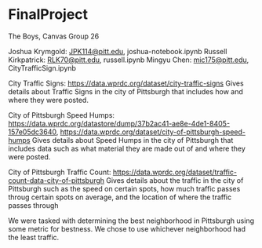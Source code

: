 # FinalProject

The Boys, Canvas Group 26

Joshua Krymgold: JPK114@pitt.edu, joshua-notebook.ipynb
Russell Kirkpatrick: RLK70@pitt.edu, russell.ipynb
Mingyu Chen: mic175@pitt.edu, CityTrafficSign.ipynb


City Traffic Signs: https://data.wprdc.org/dataset/city-traffic-signs
Gives details about Traffic Signs in the city of Pittsburgh that includes how and where they were posted.

City of Pittsburgh Speed Humps: https://data.wprdc.org/datastore/dump/37b2ac41-ae8e-4de1-8405-157e05dc3640, https://data.wprdc.org/dataset/city-of-pittsburgh-speed-humps
Gives details about Speed Humps in the city of Pittsburgh that includes data such as what material they are made out of and where they were posted.

City of Pittsburgh Traffic Count: https://data.wprdc.org/dataset/traffic-count-data-city-of-pittsburgh
Gives details about the traffic in the city of Pittsburgh such as the speed on certain spots, how much traffic passes throug certain spots on average, and the location of where the traffic passes through

We were tasked with determining the best neighborhood in Pittsburgh using some metric for bestness. We chose to use whichever neighborhood had the least traffic.
